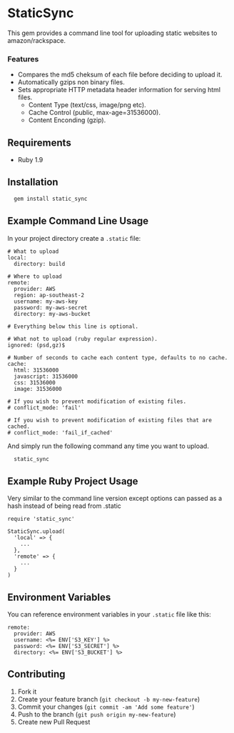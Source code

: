 # StaticSync

This gem provides a command line tool for uploading static websites to amazon/rackspace.

### Features

* Compares the md5 cheksum of each file before deciding to upload it.
* Automatically gzips non binary files.
* Sets appropriate HTTP metadata header information for serving html files.
    * Content Type (text/css, image/png etc).
    * Cache Control (public, max-age=31536000).
    * Content Enconding (gzip).

## Requirements

* Ruby 1.9

## Installation

```bash
  gem install static_sync
```

## Example Command Line Usage

In your project directory create a `.static` file:

```
# What to upload
local:
  directory: build

# Where to upload
remote:
  provider: AWS
  region: ap-southeast-2
  username: my-aws-key
  password: my-aws-secret
  directory: my-aws-bucket

# Everything below this line is optional.

# What not to upload (ruby regular expression).
ignored: (psd,gz)$

# Number of seconds to cache each content type, defaults to no cache.
cache:
  html: 31536000
  javascript: 31536000
  css: 31536000
  image: 31536000

# If you wish to prevent modification of existing files.
# conflict_mode: 'fail'

# If you wish to prevent modification of existing files that are cached.
# conflict_mode: 'fail_if_cached'
```

And simply run the following command any time you want to upload.

```bash
  static_sync
```

## Example Ruby Project Usage

Very similar to the command line version except options can passed as a hash instead of being read from .static

```
require 'static_sync'

StaticSync.upload(
  'local' => {
    ...
  },
  'remote' => {
    ...      
  }
)
```

## Environment Variables

You can reference environment variables in your `.static` file like this:

```
remote:
  provider: AWS
  username: <%= ENV['S3_KEY'] %>
  password: <%= ENV['S3_SECRET'] %>
  directory: <%= ENV['S3_BUCKET'] %>
```

## Contributing

1. Fork it
2. Create your feature branch (`git checkout -b my-new-feature`)
3. Commit your changes (`git commit -am 'Add some feature'`)
4. Push to the branch (`git push origin my-new-feature`)
5. Create new Pull Request
